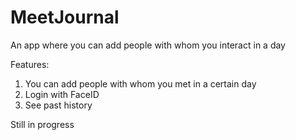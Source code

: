 # MeetJournal
An app where you can add people with whom you interact in a day

Features:
1. You can add people with whom you met in a certain day
2. Login with FaceID
3. See past history

Still in progress
